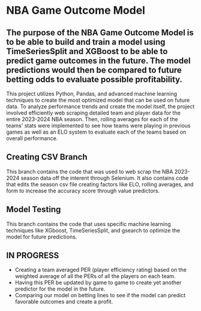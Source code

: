 

# NBA Game Outcome Model


## The purpose of the NBA Game Outcome Model is to be able to build and train a model using TimeSeriesSplit and XGBoost to be able to predict game outcomes in the future. The model predictions would then be compared to future betting odds to evaluate possible profitability.

This project utilizes Python, Pandas, and advanced machine learning techniques to create the most optimized model that can be used on future data. To analyze performance trends and create the model itself, the project involved efficiently web scraping detailed team and player data for the entire 2023-2024 NBA season. Then, rolling averages for each of the teams' stats were implemented to see how teams were playing in previous games as well as an ELO system to evaluate each of the teams based on overall performance. 

## Creating CSV Branch

This branch contains the code that was used to web scrap the NBA 2023-2024 season data off the interent through Selenium. It also contains code that edits the season csv file creating factors like ELO, rolling averages, and form to increase the accuracy score through value predictors. 

## Model Testing

This branch contains the code that uses specific machine learning techniques like XGboost, TimeSeriesSplit, and gsearch to optimize the model for future predictions. 

## IN PROGRESS

* Creating a team averaged PER (player efficiency rating) based on the weighted average of all the PERs of all the players on each team.
* Having this PER be updated by game to game to create yet another predictor for the model in the future.
* Comparing our model on betting lines to see if the model can predict favorable outcomes and create a profit.


